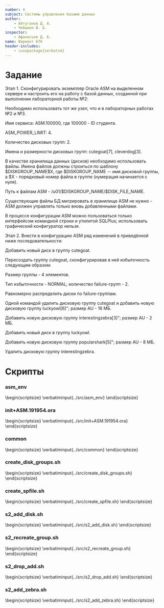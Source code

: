 ```yaml
---
number: 4
subject: Системы управления базами данных
author:
	- Айтуганов Д. А.
	- Чебыкин И. Б.
inspector:
	- Афанасьев Д. Б.
name: Вариант 676
header-includes:
	- \usepackage{verbatim}
---
```


# Задание

Этап 1. Сконфигурировать экземпляр Oracle ASM на выделенном сервере и настроить его на работу с базой данных, созданной при выполнении лабораторной работы №2:

Необходимо использовать тот же узел, что и в лабораторных работах №2 и №3.

Имя сервиса: ASM.100000, где 100000 - ID студента.

ASM_POWER_LIMIT: 4.

Количество дисковых групп: 2.

Имена и размерности дисковых групп: cutegoat[7], cleverdog[3].

В качестве хранилища данных (дисков) необходимо использовать файлы.
Имена файлов должны строиться по шаблону \$DISKGROUP_NAME\$X, где \$DISKGROUP_NAME --
имя дисковой группы, а \$X - порядковый номер файла в группе (нумерация начинается с нуля).

Путь к файлам ASM - /u01/\$DISKGROUP_NAME/\$DISK_FILE_NAME.

Существующие файлы БД мигрировать в хранилище ASM не нужно - ASM
должен управлять только вновь добавленными файлами.

В процессе конфигурации ASM можно пользоваться только интерфейсом командной
строки и утилитой SQLPlus; использовать графический конфигуратор нельзя.

Этап 2. Внести в конфигурацию ASM ряд изменений в приведённой ниже последовательности:

Добавить новый диск в группу cutegoat.

Пересоздать группу cutegoat, сконфигурировав в ней избыточность следующим образом:

Размер группы - 4 элементов.

Тип избыточности - NORMAL; количество failure-групп - 2.

Равномерно распределить диски по failure-группам.

Одной командой удалить дисковую группу cutegoat и добавить новую дисковую
	группу luckyowl[6]"; размер AU - 16 МБ.

Добавить новую дисковую группу interestingzebra[3]"; размер AU - 2 МБ.

Добавить новый диск в группу luckyowl.

Добавить новую дисковую группу popularshark[5]"; размер AU - 8 МБ.

Удалить дисковую группу interestingzebra.

# Скрипты

### asm_env

\begin{scriptsize}
\verbatiminput{../src/asm_env}
\end{scriptsize}

### init+ASM.191954.ora

\begin{scriptsize}
\verbatiminput{../src/init+ASM.191954.ora}
\end{scriptsize}

### common

\begin{scriptsize}
\verbatiminput{../src/common}
\end{scriptsize}

### create_disk_groups.sh

\begin{scriptsize}
\verbatiminput{../src/create_disk_groups.sh}
\end{scriptsize}

### create_spfile.sh

\begin{scriptsize}
\verbatiminput{../src/create_spfile.sh}
\end{scriptsize}

### s2_add_disk.sh

\begin{scriptsize}
\verbatiminput{../src/s2_add_disk.sh}
\end{scriptsize}

### s2_recreate_group.sh

\begin{scriptsize}
\verbatiminput{../src/s2_recreate_group.sh}
\end{scriptsize}

### s2_drop_add.sh

\begin{scriptsize}
\verbatiminput{../src/s2_drop_add.sh}
\end{scriptsize}

### s2_add_zebra.sh

\begin{scriptsize}
\verbatiminput{../src/s2_add_zebra.sh}
\end{scriptsize}

